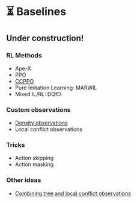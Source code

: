 ⏳ Baselines
===

Under construction!
--- 

### RL Methods

- Ape-X
- PPO
- [CCPPO](baselines/centralized_critic)
- Pure Imitation Learning: MARWIL
- Mixed IL/RL: DQfD 

### Custom observations

- [Density observations](baselines/global_density_obs)
- Local conflict observations

### Tricks

- Action skipping
- Action masking

### Other ideas

- [Combining tree and local conflict observations](baselines/combined_tree_local_conflict_obs)